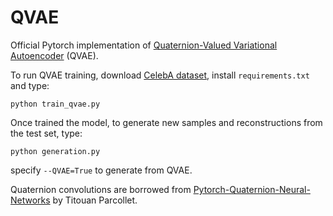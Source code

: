 # QVAE
Official Pytorch implementation of [Quaternion-Valued Variational Autoencoder](https://arxiv.org/abs/2010.11647) (QVAE).

To run QVAE training, download [CelebA dataset](http://mmlab.ie.cuhk.edu.hk/projects/CelebA.html), install `requirements.txt` and type:
```
python train_qvae.py
```
Once trained the model, to generate new samples and reconstructions from the test set, type:
```
python generation.py
```
specify `--QVAE=True` to generate from QVAE.

Quaternion convolutions are borrowed from [Pytorch-Quaternion-Neural-Networks](https://github.com/Orkis-Research/Pytorch-Quaternion-Neural-Networks) by Titouan Parcollet.
